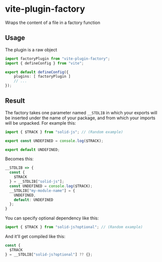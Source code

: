 
# vite-plugin-factory
Wraps the content of a file in a factory function

## Usage
The plugin is a raw object
```ts
import factoryPlugin from "vite-plugin-factory";
import { defineConfig } from "vite";

export default defineConfig({
    plugins: [ factoryPlugin ]
    // ...
});
```

## Result
The factory takes one parameter named `__STDLIB` in which your exports will be inserted under the name of your package, and from which your imports will be unpacked.
For example this:
```ts
import { $TRACK } from "solid-js"; // (Random example)

export const UNDEFINED = console.log($TRACK);

export default UNDEFINED;
```
Becomes this:
```js
__STDLIB => {
  const {
    $TRACK
  } = __STDLIB["solid-js"];
  const UNDEFINED = console.log($TRACK);
  __STDLIB["my-module-name"] = {
    UNDEFINED,
    default: UNDEFINED
  };
}
```
You can specify optional dependency like this:
```ts
import { $TRACK } from "solid-js?optional"; // (Random example)
```
And it'll get compiled like this:
```js
const {
  $TRACK
} = __STDLIB["solid-js?optional"] ?? {};
```
